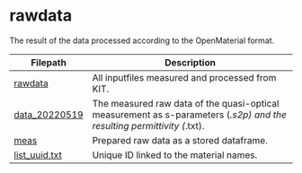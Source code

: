 # rawdata

The result of the data processed according to the OpenMaterial format.

| Filepath  | Description |
| ------------- | ------------- |
| [rawdata](.) | All inputfiles measured and processed from KIT. |
| [data_20220519](./data_20220519) | The measured raw data of the quasi-optical measurement as s-parameters (*.s2p) and the resulting permittivity (*.txt). |
| [meas](./meas) | Prepared raw data as a stored dataframe. |
| [list_uuid.txt](./list_uuid) | Unique ID linked to the material names. |